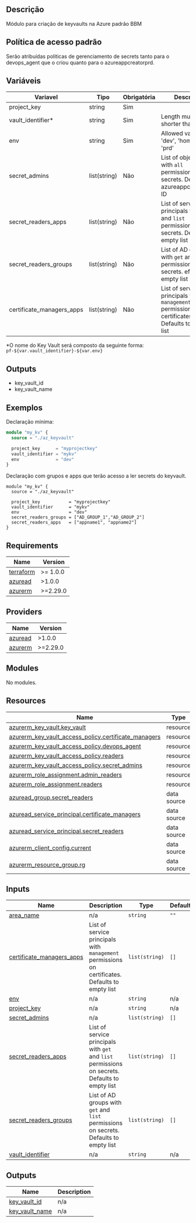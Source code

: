 ## Descrição
Módulo para criação de keyvaults na Azure padrão BBM

## Política de acesso padrão
Serão atribuídas politicas de gerenciamento de secrets tanto para o devops_agent que o criou quanto para o azureappcreatorprd.

## Variáveis
Variavel              | Tipo           | Obrigatória  | Descrição   
----------------------|----------------|--------------|--------------
project_key           |string          | Sim          | 
vault_identifier*     |string          | Sim          | Length must be shorter than 15
env                   |string          | Sim          | Allowed values are 'dev', 'hom' and 'prd'
secret_admins         |list(string)    | Não          | List of object IDs with ``all`` permissions on secrets. Defaults to azureappcreatorprd ID
secret_readers_apps   |list(string)    | Não          | List of service principals with ``get`` and ``list`` permissions on secrets. Defaults to empty list
secret_readers_groups |list(string)    | Não          | List of AD groups with ``get`` and ``list`` permissions on secrets. efaults to empty list
certificate_managers_apps   |list(string)    | Não          | List of service principals with ``management`` permissions on certificates. Defaults to empty list

*O nome do Key Vault será composto da seguinte forma: ``pf-${var.vault_identifier}-${var.env}``

## Outputs
* key_vault_id
* key_vault_name

## Exemplos
Declaração mínima:
```terraform
module "my_kv" {
  source = "./az_keyvault"

  project_key      = "myprojectkey"
  vault_identifier = "mykv"
  env              = "dev"
}
```
Declaração com grupos e apps que terão acesso a ler secrets do keyvault.
```hcl
module "my_kv" {
  source = "./az_keyvault"

  project_key           = "myprojectkey"
  vault_identifier      = "mykv"
  env                   = "dev"
  secret_readers_groups = ["AD_GROUP_1","AD_GROUP_2"]
  secret_readers_apps   = ["appname1", "appname2"]
}
```


<!-- BEGIN_TF_DOCS -->
## Requirements

| Name | Version |
|------|---------|
| <a name="requirement_terraform"></a> [terraform](#requirement\_terraform) | >= 1.0.0 |
| <a name="requirement_azuread"></a> [azuread](#requirement\_azuread) | >1.0.0 |
| <a name="requirement_azurerm"></a> [azurerm](#requirement\_azurerm) | >=2.29.0 |

## Providers

| Name | Version |
|------|---------|
| <a name="provider_azuread"></a> [azuread](#provider\_azuread) | >1.0.0 |
| <a name="provider_azurerm"></a> [azurerm](#provider\_azurerm) | >=2.29.0 |

## Modules

No modules.

## Resources

| Name | Type |
|------|------|
| [azurerm_key_vault.key_vault](https://registry.terraform.io/providers/hashicorp/azurerm/latest/docs/resources/key_vault) | resource |
| [azurerm_key_vault_access_policy.certificate_managers](https://registry.terraform.io/providers/hashicorp/azurerm/latest/docs/resources/key_vault_access_policy) | resource |
| [azurerm_key_vault_access_policy.devops_agent](https://registry.terraform.io/providers/hashicorp/azurerm/latest/docs/resources/key_vault_access_policy) | resource |
| [azurerm_key_vault_access_policy.readers](https://registry.terraform.io/providers/hashicorp/azurerm/latest/docs/resources/key_vault_access_policy) | resource |
| [azurerm_key_vault_access_policy.secret_admins](https://registry.terraform.io/providers/hashicorp/azurerm/latest/docs/resources/key_vault_access_policy) | resource |
| [azurerm_role_assignment.admin_readers](https://registry.terraform.io/providers/hashicorp/azurerm/latest/docs/resources/role_assignment) | resource |
| [azurerm_role_assignment.readers](https://registry.terraform.io/providers/hashicorp/azurerm/latest/docs/resources/role_assignment) | resource |
| [azuread_group.secret_readers](https://registry.terraform.io/providers/hashicorp/azuread/latest/docs/data-sources/group) | data source |
| [azuread_service_principal.certificate_managers](https://registry.terraform.io/providers/hashicorp/azuread/latest/docs/data-sources/service_principal) | data source |
| [azuread_service_principal.secret_readers](https://registry.terraform.io/providers/hashicorp/azuread/latest/docs/data-sources/service_principal) | data source |
| [azurerm_client_config.current](https://registry.terraform.io/providers/hashicorp/azurerm/latest/docs/data-sources/client_config) | data source |
| [azurerm_resource_group.rg](https://registry.terraform.io/providers/hashicorp/azurerm/latest/docs/data-sources/resource_group) | data source |

## Inputs

| Name | Description | Type | Default | Required |
|------|-------------|------|---------|:--------:|
| <a name="input_area_name"></a> [area\_name](#input\_area\_name) | n/a | `string` | `""` | no |
| <a name="input_certificate_managers_apps"></a> [certificate\_managers\_apps](#input\_certificate\_managers\_apps) | List of service principals with `management` permissions on certificates. Defaults to empty list | `list(string)` | `[]` | no |
| <a name="input_env"></a> [env](#input\_env) | n/a | `string` | n/a | yes |
| <a name="input_project_key"></a> [project\_key](#input\_project\_key) | n/a | `string` | n/a | yes |
| <a name="input_secret_admins"></a> [secret\_admins](#input\_secret\_admins) | n/a | `list(string)` | `[]` | no |
| <a name="input_secret_readers_apps"></a> [secret\_readers\_apps](#input\_secret\_readers\_apps) | List of service principals with `get` and `list` permissions on secrets. Defaults to empty list | `list(string)` | `[]` | no |
| <a name="input_secret_readers_groups"></a> [secret\_readers\_groups](#input\_secret\_readers\_groups) | List of AD groups with `get` and `list` permissions on secrets. Defaults to empty list | `list(string)` | `[]` | no |
| <a name="input_vault_identifier"></a> [vault\_identifier](#input\_vault\_identifier) | n/a | `string` | n/a | yes |

## Outputs

| Name | Description |
|------|-------------|
| <a name="output_key_vault_id"></a> [key\_vault\_id](#output\_key\_vault\_id) | n/a |
| <a name="output_key_vault_name"></a> [key\_vault\_name](#output\_key\_vault\_name) | n/a |
<!-- END_TF_DOCS -->